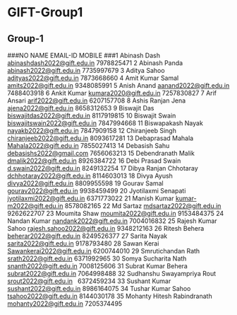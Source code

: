 # GIFT-Group1
## Group-1
###NO  NAME                        EMAIL-ID                        MOBILE
###1   Abinash Dash                abinashdash2022@gift.edu.in     7978825471
2   Abinash Panda               abinash2022@gift.edu.in         7735997679
3   Aditya Sahoo                adityas2022@gift.edu.in         7873668660
4   Amit Kumar Samal            amits2022@gift.edu.in           9348085991
5   Anish Anand                 aanand2022@gift.edu.in          7488403918
6   Ankit Kumar                 kumara2020@gift.edu.in          7257830827
7   Arif Ansari                 arif2022@gift.edu.in            6207157708
8   Ashis Ranjan Jena           ajena2022@gift.edu.in           8658312653
9   Biswajit Das                biswajitdas2022@gift.edu.in     8117919815
10  Biswajit Swain              biswajitswain2022@gift.edu.in   7847994668
11  Biswapakash Nayak           nayakb2022@gift.edu.in          7847909158
12  Chiranjeeb Singh            chiranjeeb2022@gift.edu.in      8093617281
13  Debaprasad Mahala           Mahala2022@gift.edu.in          7855027413
14  Debasish Sahu               debasishs2022@gmail.com         7656063213
15  Debendranath Malik          dmalik2022@gift.edu.in          8926384722
16  Debi Prasad Swain           d.swain2022@gift.edu.in         8249132254
17  Dibya Ranjan Chhotaray      dchhotaray2022@gift.edu.in      8114603013
18  Divya Ayush                 divya2022@gift.edu.in           8809955598
19  Gourav Samal                gourav2022@gift.edu.in          9938459499
20  Jyotilaxmi Senapati         jyotilaxmi2022@gift.edu.in      6371773022
21  Manish Kumar                kumar-m2022@gift.edu.in         8578082165
22  Md Sartaz                   mdsartaz2022@gift.edu.in        9262622707
23  Moumita Shaw                moumita2022@gift.edu.in         9153484375
24  Nandan Kumar                nandank2022@gift.edu.in         7004016832
25  Rajesh Kumar Sahoo          rajesh.sahoo2022@gift.edu.in    9348212163
26  Ritesh Behera               beherar2022@gift.edu.in         8249526377
27  Sarita Nayak                sarita2022@gift.edu.in          9178793480
28  Sawan Kerai                 Sawankerai2022@gift.edu.in      6200744010
29  Smrutichandan Rath          srath2022@gift.edu.in           6371992965
30  Somya Sucharita Nath        snanth2022@gift.edu.in          7008125606
31  Subrat Kumar Behera         subrat2022@gift.edu.in          7064998488
32  Sudhanshu Swayampriya Rout  srout2022@gift.edu.in           6372459234
33  Sushant Kumar               sushant2022@gift.edu.in         8986164075
34  Tushar Kumar Sahoo          tsahoo2022@gift.edu.in          8144030178
35  Mohanty Hitesh Rabindranath mohanty2022@gift.edu.in         7205374495
